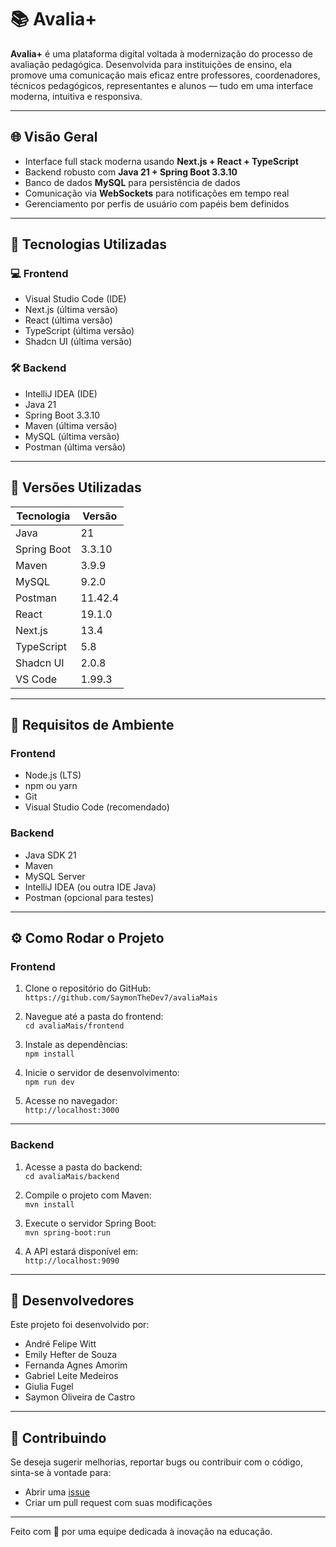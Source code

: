 # 📚 Avalia+

**Avalia+** é uma plataforma digital voltada à modernização do processo de avaliação pedagógica. Desenvolvida para instituições de ensino, ela promove uma comunicação mais eficaz entre professores, coordenadores, técnicos pedagógicos, representantes e alunos — tudo em uma interface moderna, intuitiva e responsiva.

---

## 🌐 Visão Geral

- Interface full stack moderna usando **Next.js + React + TypeScript**
- Backend robusto com **Java 21 + Spring Boot 3.3.10**
- Banco de dados **MySQL** para persistência de dados
- Comunicação via **WebSockets** para notificações em tempo real
- Gerenciamento por perfis de usuário com papéis bem definidos

---

## 🚀 Tecnologias Utilizadas

### 💻 Frontend
- Visual Studio Code (IDE)
- Next.js (última versão)
- React (última versão)
- TypeScript (última versão)
- Shadcn UI (última versão)

### 🛠️ Backend
- IntelliJ IDEA (IDE)
- Java 21
- Spring Boot 3.3.10
- Maven (última versão)
- MySQL (última versão)
- Postman (última versão)

---

## 📌 Versões Utilizadas

| Tecnologia         | Versão  |
|--------------------|---------|
| Java               | 21      |
| Spring Boot        | 3.3.10  |
| Maven              | 3.9.9   |
| MySQL              | 9.2.0   |
| Postman            | 11.42.4 |
| React              | 19.1.0  |
| Next.js            | 13.4    |
| TypeScript         | 5.8     |
| Shadcn UI          | 2.0.8   |
| VS Code            | 1.99.3  |


---

## 🧰 Requisitos de Ambiente

### Frontend
- Node.js (LTS)
- npm ou yarn
- Git
- Visual Studio Code (recomendado)

### Backend
- Java SDK 21
- Maven
- MySQL Server
- IntelliJ IDEA (ou outra IDE Java)
- Postman (opcional para testes)

---

## ⚙️ Como Rodar o Projeto

### Frontend

1. Clone o repositório do GitHub:  
   `https://github.com/SaymonTheDev7/avaliaMais`

2. Navegue até a pasta do frontend:  
   `cd avaliaMais/frontend`

3. Instale as dependências:  
   `npm install`

4. Inicie o servidor de desenvolvimento:  
   `npm run dev`

5. Acesse no navegador:  
   `http://localhost:3000`

---

### Backend

1. Acesse a pasta do backend:  
   `cd avaliaMais/backend`

2. Compile o projeto com Maven:  
   `mvn install`

3. Execute o servidor Spring Boot:  
   `mvn spring-boot:run`

4. A API estará disponível em:  
   `http://localhost:9090`

---

## 👥 Desenvolvedores

Este projeto foi desenvolvido por:

- André Felipe Witt  
- Emily Hefter de Souza  
- Fernanda Agnes Amorim  
- Gabriel Leite Medeiros  
- Giulia Fugel  
- Saymon Oliveira de Castro

---

## 🤝 Contribuindo

Se deseja sugerir melhorias, reportar bugs ou contribuir com o código, sinta-se à vontade para:

- Abrir uma [issue](https://github.com/SaymonTheDev7/avaliaMais/issues)
- Criar um pull request com suas modificações
---

Feito com 💚 por uma equipe dedicada à inovação na educação.

